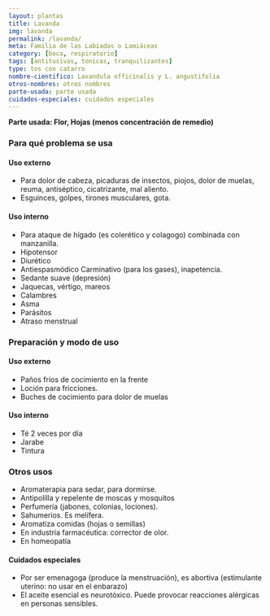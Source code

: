 ```yaml
---
layout: plantas
title: Lavanda
img: lavanda
permalink: /lavanda/
meta: Familia de las Labiadas o Lamiáceas
category: [boca, respiratorio]
tags: [antitusivas, tonicas, tranquilizantes]
type: tos con catarro
nombre-cientifico: Lavandula officinalis y L. angustifolia
otros-nombres: otros nombres
parte-usada: parte usada
cuidados-especiales: cuidados especiales
---
```


<b id="parte-usada">Parte usada: Flor, Hojas (menos concentración de remedio) </b>

<h3 id="planta-usos">Para qué problema se usa</h3>
<h4>Uso externo</h4>
<ul>
<li>Para dolor de cabeza, picaduras de insectos, piojos, dolor de muelas, reuma, antiséptico, cicatrizante, mal aliento.</li>
<li>Esguinces, golpes, tirones musculares, gota.</li>
</ul>

<h4>Uso interno</h4>
<ul>
<li>Para ataque de hígado (es colerético y colagogo) combinada con manzanilla.</li>
<li>Hipotensor</li>
<li>Diurético</li>
<li>Antiespasmódico Carminativo (para los gases), inapetencia.</li>
<li>Sedante suave (depresión)</li>
<li>Jaquecas, vértigo, mareos</li>
<li>Calambres</li>
<li>Asma</li>
<li>Parásitos</li>
<li>Atraso menstrual</li>
</ul>

<h3 id="preparacion">Preparación y modo de uso</h3>

<h4>Uso externo</h4>
<ul>
<li>Paños fríos de cocimiento en la frente</li>
<li>Loción para fricciones.</li>
<li>Buches de cocimiento para dolor de muelas</li>
</ul>

<h4>Uso interno</h4>
<ul>
<li>Té 2 veces por día</li>
<li>Jarabe</li>
<li>Tintura</li>
</ul>

<h3 id="otros-usos">Otros usos</h3>
<ul>
<li>Aromaterapia para sedar, para dormirse.</li>
<li>Antipolilla y repelente de moscas y mosquitos</li>
<li>Perfumería (jabones, colonias, lociones).</li>
<li>Sahumerios. Es melífera.</li>
<li>Aromatiza comidas (hojas o semillas)</li>
<li>En industria farmacéutica: corrector de olor.</li>
<li>En homeopatía</li>
</ul>

<h4 id="cuidados-especiales">Cuidados especiales</h4>
<ul>
<li>Por ser emenagoga (produce la menstruación), es abortiva (estimulante uterino: no usar en el enbarazo)</li>
<li>El aceite esencial es neurotóxico. Puede provocar reacciones alérgicas en personas sensibles.</li>
</ul>
